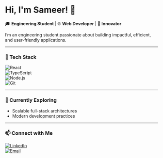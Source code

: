 # Hi, I'm Sameer! 👋  

🎓 **Engineering Student** | 🌐 **Web Developer** | 🚀 **Innovator**  

I’m an engineering student passionate about building impactful, efficient, and user-friendly applications.  

---

### 🔧 Tech Stack  
![React](https://img.shields.io/badge/-React-61DAFB?logo=react&logoColor=white&style=flat)  
![TypeScript](https://img.shields.io/badge/-TypeScript-007ACC?logo=typescript&logoColor=white&style=flat)  
![Node.js](https://img.shields.io/badge/-Node.js-339933?logo=node.js&logoColor=white&style=flat)  
![Git](https://img.shields.io/badge/-Git-F05032?logo=git&logoColor=white&style=flat)  

---

### 🌱 Currently Exploring  
- Scalable full-stack architectures  
- Modern development practices  

---

### 📫 Connect with Me  
[![LinkedIn](https://img.shields.io/badge/-LinkedIn-0A66C2?logo=linkedin&logoColor=white&style=flat)](https://www.linkedin.com/in/sameer-ahmed-sameer)  
[![Email](https://img.shields.io/badge/-Email-D14836?logo=gmail&logoColor=white&style=flat)](mailto:sameer.elsweefy@gmail.com)  
